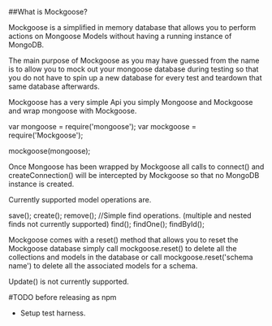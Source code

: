 ##What is Mockgoose?

Mockgoose is a simplified in memory database that allows you to perform actions on Mongoose Models without having a running instance of MongoDB. 

The main purpose of Mockgoose as you may have guessed from the name is to allow you to mock out your mongoose database during testing so that you do not have to spin up a new database for every test and teardown that same database afterwards.

Mockgoose has a very simple Api you simply Mongoose and Mockgoose and wrap mongoose with Mockgoose.

var mongoose = require('mongoose');
var mockgoose = require('Mockgoose');

mockgoose(mongoose);

Once Mongoose has been wrapped by Mockgoose all calls to connect() and createConnection() will be intercepted by Mockgoose so that no MongoDB instance is created.

Currently supported model operations are.

save();
create();
remove();
//Simple find operations. (multiple and nested finds not currently supported)
find();
findOne();
findById();

Mockgoose comes with a reset() method that allows you to reset the Mockgoose database
simply call mockgoose.reset() to delete all the collections and models in the database
or call mockgoose.reset('schema name') to delete all the associated models for a schema.

Update() is not currently supported.

#TODO before releasing as npm
* Setup test harness.

